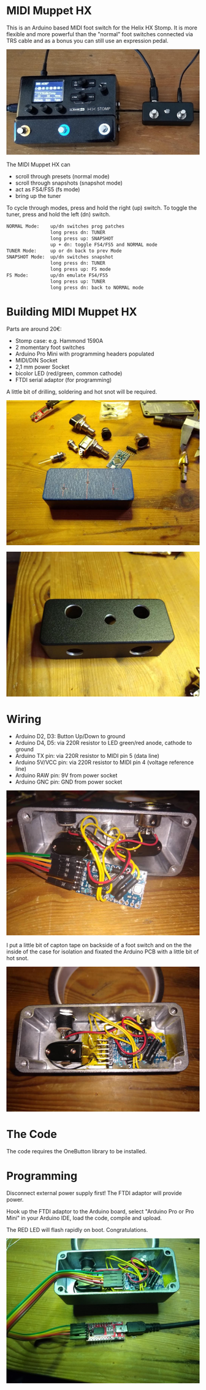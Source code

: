 # MIDI Muppet HX

This is an Arduino based MIDI foot switch for the Helix HX Stomp. It is more flexible and more powerful than the "normal" foot switches connected via TRS cable and as a bonus you can still use an expression pedal.

![MIDI Muppet HX](images/midi_muppet_hx.jpg)

The MIDI Muppet HX can
- scroll through presets (normal mode)
- scroll through snapshots (snapshot mode)
- act as FS4/FS5 (fs mode)
- bring up the tuner

To cycle through modes, press and hold the right (up) switch. To toggle the tuner, press and hold the left (dn) switch.

    NORMAL Mode:    up/dn switches prog patches
                    long press dn: TUNER
                    long press up: SNAPSHOT
                    up + dn: toggle FS4/FS5 and NORMAL mode
    TUNER Mode:     up or dn back to prev Mode
    SNAPSHOT Mode:  up/dn switches snapshot
                    long press dn: TUNER
                    long press up: FS mode
    FS Mode:        up/dn emulate FS4/FS5
                    long press up: TUNER
                    long press dn: back to NORMAL mode

# Building MIDI Muppet HX
Parts are around 20€:
- Stomp case: e.g. Hammond 1590A
- 2 momentary foot switches
- Arduino Pro Mini with programming headers populated
- MIDI/DIN Socket
- 2,1 mm power Socket
- bicolor LED (red/green, common cathode)
- FTDI serial adaptor (for programming)

A little bit of drilling, soldering and hot snot will be required.

![building MIDI Muppet](images/build_1.jpg)

![drilled](images/build_2.jpg)

# Wiring
- Arduino D2, D3: Button Up/Down to ground
- Arduino D4, D5: via 220R resistor to LED green/red anode, cathode to ground
- Arduino TX pin: via 220R resistor to MIDI pin 5 (data line)
- Arduino 5V/VCC pin: via 220R resistor to MIDI pin 4 (voltage reference line)
- Arduino RAW pin: 9V from power socket
- Arduino GNC pin: GND from power socket

![Wiring](images/wiring_mess.jpg)

I put a little bit of capton tape on backside of a foot switch and on the the inside of the case for isolation and fixated the Arduino PCB with a little bit of hot snot.

![Hot Snot](images/hot_snot.jpg)

# The Code
The code requires the OneButton library to be installed.

# Programming
Disconnect external power supply first! The FTDI adaptor will provide power.

Hook up the FTDI adaptor to the Arduino board, select "Arduino Pro or Pro Mini" in your Arduino IDE, load the code, compile and upload.

The RED LED will flash rapidly on boot. Congratulations.

![](images/ftdi_adaptor.jpg)
